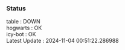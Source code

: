 ### Status


table : DOWN  
hogwarts : OK  
icy-bot : OK  
Latest Update : 2024-11-04 00:51:22.286988
